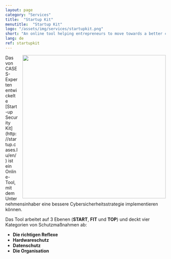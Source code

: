 ```yaml
---
layout: page
category: "Services"
title:  "Startup Kit"
menutitle:  "Startup Kit"
logo: "/assets/img/services/startupkit.png"
short: "An online tool helping entrepreneurs to move towards a better cybersecurity strategy."
lang: de
ref: startupkit
---
```


<img class="img-border" src="{{ 'assets/img/services/startupkit.jpg' | relative_url }}" style="float:right; width:450px; margin-left: 15px;" />
Das von CASES-Experten entwickelte [Start-up Security Kit] (http://startup.cases.lu/en/) ist ein Online-Tool, mit dem Unternehmensinhaber eine bessere Cybersicherheitsstrategie implementieren können.

Das Tool arbeitet auf 3 Ebenen (**START**, **FIT** und **TOP**) und deckt vier Kategorien von Schutzmaßnahmen ab:

* **Die richtigen Reflexe**
* **Hardwareschutz**
* **Datenschutz**
* **Die Organisation**
